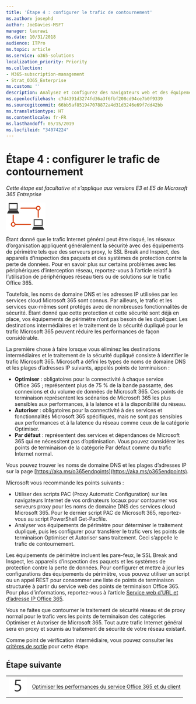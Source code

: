```yaml
---
title: 'Étape 4 : configurer le trafic de contournement'
ms.author: josephd
author: JoeDavies-MSFT
manager: laurawi
ms.date: 10/31/2018
audience: ITPro
ms.topic: article
ms.service: o365-solutions
localization_priority: Priority
ms.collection:
- M365-subscription-management
- Strat_O365_Enterprise
ms.custom: ''
description: Analysez et configurez des navigateurs web et des équipements de périmètre pour le trafic de contournement vers des emplacements Office 365 approuvés.
ms.openlocfilehash: c7d4391d3274fd36a3f6fbf208cd94ce7b0f9339
ms.sourcegitcommit: 66bb5af851947078872a4d31d3246e69f7dd42bb
ms.translationtype: HT
ms.contentlocale: fr-FR
ms.lasthandoff: 05/15/2019
ms.locfileid: "34074224"
---
```

# <a name="step-4-configure-traffic-bypass"></a>Étape 4 : configurer le trafic de contournement

*Cette étape est facultative et s’applique aux versions E3 et E5 de Microsoft 365 Entreprise*

![](./media/deploy-foundation-infrastructure/networking_icon-small.png)

Étant donné que le trafic Internet général peut être risqué, les réseaux d’organisation appliquent généralement la sécurité avec des équipements de périmètre tels que des serveurs proxy, le SSL Break and Inspect, des appareils d’inspection des paquets et des systèmes de protection contre la perte de données. Pour en savoir plus sur certains problèmes avec les périphériques d’interception réseau, reportez-vous à l’article relatif à l’utilisation de périphériques réseau tiers ou de solutions sur le trafic Office 365.

Toutefois, les noms de domaine DNS et les adresses IP utilisées par les services cloud Microsoft 365 sont connus. Par ailleurs, le trafic et les services eux-mêmes sont protégés avec de nombreuses fonctionnalités de sécurité. Étant donné que cette protection et cette sécurité sont déjà en place, vos équipements de périmètre n’ont pas besoin de les dupliquer. Les destinations intermédiaires et le traitement de la sécurité dupliqué pour le trafic Microsoft 365 peuvent réduire les performances de façon considérable.

La première chose à faire lorsque vous éliminez les destinations intermédiaires et le traitement de la sécurité dupliqué consiste à identifier le trafic Microsoft 365. Microsoft a défini les types de noms de domaine DNS et les plages d’adresses IP suivants, appelés points de terminaison :

- **Optimiser** : obligatoires pour la connectivité à chaque service Office 365 ; représentent plus de 75 % de la bande passante, des connexions et du volume de données de Microsoft 365. Ces points de terminaison représentent les scénarios de Microsoft 365 les plus sensibles aux performances, à la latence et à la disponibilité du réseau.
- **Autoriser** : obligatoires pour la connectivité à des services et fonctionnalités Microsoft 365 spécifiques, mais ne sont pas sensibles aux performances et à la latence du réseau comme ceux de la catégorie Optimiser.
 - **Par défaut** : représentent des services et dépendances de Microsoft 365 qui ne nécessitent pas d’optimisation. Vous pouvez considérer les points de terminaison de la catégorie Par défaut comme du trafic Internet normal.

Vous pouvez trouver les noms de domaine DNS et les plages d’adresses IP sur la page [https://aka.ms/o365endpoints](https://aka.ms/o365endpoints).

Microsoft vous recommande les points suivants :

- Utiliser des scripts PAC (Proxy Automatic Configuration) sur les navigateurs Internet de vos ordinateurs locaux pour contourner vos serveurs proxy pour les noms de domaine DNS des services cloud Microsoft 365. Pour le dernier script PAC de Microsoft 365, reportez-vous au script PowerShell Get-Pacfile.
- Analyser vos équipements de périmètre pour déterminer le traitement dupliqué, puis les configurer pour transférer le trafic vers les points de terminaison Optimiser et Autoriser sans traitement. Ceci s’appelle le trafic de contournement. 

Les équipements de périmètre incluent les pare-feux, le SSL Break and Inspect, les appareils d’inspection des paquets et les systèmes de protection contre la perte de données. Pour configurer et mettre à jour les configurations des équipements de périmètre, vous pouvez utiliser un script ou un appel REST pour consommer une liste de points de terminaison structurée à partir du service web des points de terminaison Office 365. Pour plus d’informations, reportez-vous à l’article [Service web d’URL et d’adresse IP Office 365](https://docs.microsoft.com/office365/enterprise/office-365-ip-web-service).

Vous ne faites que contourner le traitement de sécurité réseau et de proxy normal pour le trafic vers les points de terminaison des catégories Optimiser et Autoriser de Microsoft 365. Tout autre trafic Internet général sera en proxy et soumis au traitement de sécurité de votre réseau existant.


Comme point de vérification intermédiaire, vous pouvez consulter les [critères de sortie](networking-exit-criteria.md#crit-networking-step4) pour cette étape.

## <a name="next-step"></a>Étape suivante

|||
|:-------|:-----|
|![](./media/stepnumbers/Step5.png)|[Optimiser les performances du service Office 365 et du client](networking-optimize-tcp-performance.md) |



